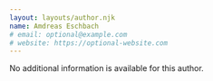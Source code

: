 ```yaml
---
layout: layouts/author.njk
name: Amdreas Eschbach
# email: optional@example.com
# website: https://optional-website.com
---
```

No additional information is available for this author.
